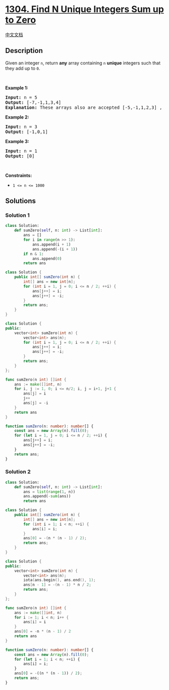 # [1304. Find N Unique Integers Sum up to Zero](https://leetcode.com/problems/find-n-unique-integers-sum-up-to-zero)

[中文文档](/solution/1300-1399/1304.Find%20N%20Unique%20Integers%20Sum%20up%20to%20Zero/README.md)

<!-- tags:Array,Math -->

## Description

<p>Given an integer <code>n</code>, return <strong>any</strong> array containing <code>n</code> <strong>unique</strong> integers such that they add up to <code>0</code>.</p>

<p>&nbsp;</p>
<p><strong class="example">Example 1:</strong></p>

<pre>
<strong>Input:</strong> n = 5
<strong>Output:</strong> [-7,-1,1,3,4]
<strong>Explanation:</strong> These arrays also are accepted [-5,-1,1,2,3] , [-3,-1,2,-2,4].
</pre>

<p><strong class="example">Example 2:</strong></p>

<pre>
<strong>Input:</strong> n = 3
<strong>Output:</strong> [-1,0,1]
</pre>

<p><strong class="example">Example 3:</strong></p>

<pre>
<strong>Input:</strong> n = 1
<strong>Output:</strong> [0]
</pre>

<p>&nbsp;</p>
<p><strong>Constraints:</strong></p>

<ul>
	<li><code>1 &lt;= n &lt;= 1000</code></li>
</ul>

## Solutions

### Solution 1

<!-- tabs:start -->

```python
class Solution:
    def sumZero(self, n: int) -> List[int]:
        ans = []
        for i in range(n >> 1):
            ans.append(i + 1)
            ans.append(-(i + 1))
        if n & 1:
            ans.append(0)
        return ans
```

```java
class Solution {
    public int[] sumZero(int n) {
        int[] ans = new int[n];
        for (int i = 1, j = 0; i <= n / 2; ++i) {
            ans[j++] = i;
            ans[j++] = -i;
        }
        return ans;
    }
}
```

```cpp
class Solution {
public:
    vector<int> sumZero(int n) {
        vector<int> ans(n);
        for (int i = 1, j = 0; i <= n / 2; ++i) {
            ans[j++] = i;
            ans[j++] = -i;
        }
        return ans;
    }
};
```

```go
func sumZero(n int) []int {
	ans := make([]int, n)
	for i, j := 1, 0; i <= n/2; i, j = i+1, j+1 {
		ans[j] = i
		j++
		ans[j] = -i
	}
	return ans
}
```

```ts
function sumZero(n: number): number[] {
    const ans = new Array(n).fill(0);
    for (let i = 1, j = 0; i <= n / 2; ++i) {
        ans[j++] = i;
        ans[j++] = -i;
    }
    return ans;
}
```

<!-- tabs:end -->

### Solution 2

<!-- tabs:start -->

```python
class Solution:
    def sumZero(self, n: int) -> List[int]:
        ans = list(range(1, n))
        ans.append(-sum(ans))
        return ans
```

```java
class Solution {
    public int[] sumZero(int n) {
        int[] ans = new int[n];
        for (int i = 1; i < n; ++i) {
            ans[i] = i;
        }
        ans[0] = -(n * (n - 1) / 2);
        return ans;
    }
}
```

```cpp
class Solution {
public:
    vector<int> sumZero(int n) {
        vector<int> ans(n);
        iota(ans.begin(), ans.end(), 1);
        ans[n - 1] = -(n - 1) * n / 2;
        return ans;
    }
};
```

```go
func sumZero(n int) []int {
	ans := make([]int, n)
	for i := 1; i < n; i++ {
		ans[i] = i
	}
	ans[0] = -n * (n - 1) / 2
	return ans
}
```

```ts
function sumZero(n: number): number[] {
    const ans = new Array(n).fill(0);
    for (let i = 1; i < n; ++i) {
        ans[i] = i;
    }
    ans[0] = -((n * (n - 1)) / 2);
    return ans;
}
```

<!-- tabs:end -->

<!-- end -->
